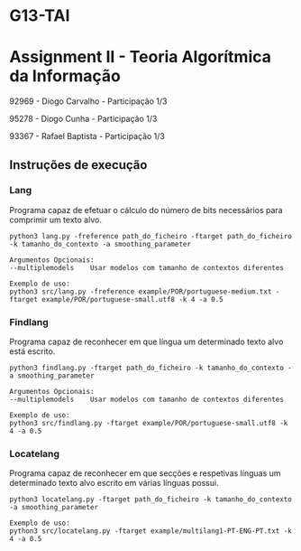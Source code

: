 # G13-TAI

# Assignment II - Teoria Algorítmica da Informação

92969 - Diogo Carvalho - Participação 1/3 

95278 - Diogo Cunha - Participação 1/3 

93367 - Rafael Baptista - Participação 1/3 


## Instruções de execução

### Lang
Programa capaz de efetuar o cálculo do número de bits necessários para comprimir um texto alvo.

```
python3 lang.py -freference path_do_ficheiro -ftarget path_do_ficheiro -k tamanho_do_contexto -a smoothing_parameter
```

```
Argumentos Opcionais:
--multiplemodels    Usar modelos com tamanho de contextos diferentes
```

```
Exemplo de uso:
python3 src/lang.py -freference example/POR/portuguese-medium.txt -ftarget example/POR/portuguese-small.utf8 -k 4 -a 0.5
```

### Findlang
Programa capaz de reconhecer em que língua um determinado texto alvo está escrito.

```
python3 findlang.py -ftarget path_do_ficheiro -k tamanho_do_contexto -a smoothing_parameter
```

```
Argumentos Opcionais:
--multiplemodels    Usar modelos com tamanho de contextos diferentes
```

```
Exemplo de uso:
python3 src/findlang.py -ftarget example/POR/portuguese-small.utf8 -k 4 -a 0.5
```

### Locatelang
Programa capaz de reconhecer em que secções e respetivas línguas um determinado texto alvo escrito em várias línguas possui.

```
python3 locatelang.py -ftarget path_do_ficheiro -k tamanho_do_contexto -a smoothing_parameter
```

```
Exemplo de uso:
python3 src/locatelang.py -ftarget example/multilang1-PT-ENG-PT.txt -k 4 -a 0.5
```